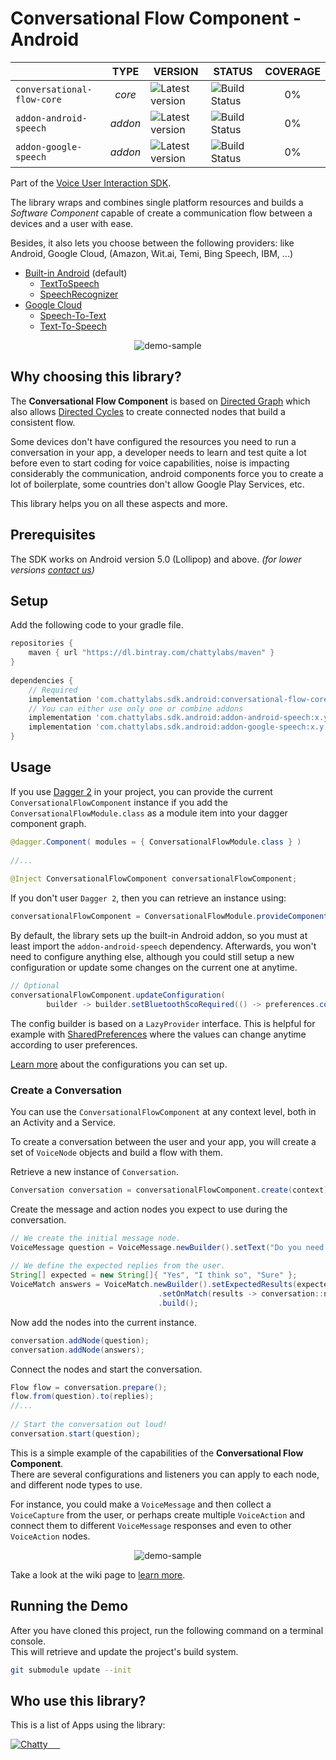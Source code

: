 # Conversational Flow Component - Android

|                   	     | TYPE  	| VERSION 	            | STATUS 	          | COVERAGE  |
|--------------------------- |:-------:	|---------------------- |-------------------- |:--------: |
| `conversational-flow-core` | _core_  	| ![Latest version][i1] | ![Build Status][i4] | 0%        |
| `addon-android-speech`     | _addon_ 	| ![Latest version][i2] | ![Build Status][i5] | 0%        |
| `addon-google-speech`      | _addon_	| ![Latest version][i3] | ![Build Status][i6] | 0%        |


Part of the [Voice User Interaction SDK]().

The library wraps and combines single platform resources and builds 
a _Software Component_ capable of create a communication flow between a devices and a user with ease.

Besides, it also lets you choose between the following providers:
like Android, Google Cloud, 
(Amazon, Wit.ai, Temi, Bing Speech, IBM, ...)

- [Built-in Android](https://developers.google.com/voice-actions/interaction/voice-interactions) (default)
    - [TextToSpeech](https://developer.android.com/reference/android/speech/tts/TextToSpeech)
    - [SpeechRecognizer](https://developer.android.com/reference/android/speech/SpeechRecognizer)
- [Google Cloud](https://cloud.google.com/)
    - [Speech-To-Text](https://cloud.google.com/speech-to-text/)
    - [Text-To-Speech](https://cloud.google.com/text-to-speech/)

<p align="center"><img src="assets/demo-sample.jpg" alt="demo-sample"/></p>

## Why choosing this library?

The **Conversational Flow Component** is based on [Directed Graph](https://en.wikipedia.org/wiki/Directed_graph) 
which also allows [Directed Cycles](https://en.wikipedia.org/wiki/Cycle_(graph_theory)) 
to create connected nodes that build a consistent flow.

Some devices don't have configured the resources you need to run a conversation in your app, 
a developer needs to learn and test quite a lot before even to start coding for voice capabilities, noise is impacting 
considerably the communication, android components force you to create a lot of boilerplate, some countries don't 
allow Google Play Services, etc.

This library helps you on all these aspects and more.
    
    
## Prerequisites
The SDK works on Android version 5.0 (Lollipop) and above. _(for lower versions [contact us](mailto:hello@chattylabs.com))_

## Setup
Add the following code to your gradle file.

```groovy
repositories {
    maven { url "https://dl.bintray.com/chattylabs/maven" }
}
 
dependencies {
    // Required
    implementation 'com.chattylabs.sdk.android:conversational-flow-core:x.y.z'
    // You can either use only one or combine addons
    implementation 'com.chattylabs.sdk.android:addon-android-speech:x.y.z'
    implementation 'com.chattylabs.sdk.android:addon-google-speech:x.y.z'
}
```

## Usage

If you use [Dagger 2](https://google.github.io/dagger/) in your project, 
you can provide the current `ConversationalFlowComponent` instance if you add the `ConversationalFlowModule.class` 
as a module item into your dagger component graph.

```java
@dagger.Component( modules = { ConversationalFlowModule.class } )
 
//...
 
@Inject ConversationalFlowComponent conversationalFlowComponent;
```

If you don't user `Dagger 2`, then you can retrieve an instance using:

```java
conversationalFlowComponent = ConversationalFlowModule.provideComponent(new ILoggerImpl());
```

By default, the library sets up the built-in Android addon, 
so you must at least import the `addon-android-speech` dependency. 
Afterwards, you won't need to configure anything else, although you could still setup a new configuration 
or update some changes on the current one at anytime.

```java
// Optional
conversationalFlowComponent.updateConfiguration(
        builder -> builder.setBluetoothScoRequired(() -> preferences.connectToBluetoothSco()).build());
```

The config builder is based on a `LazyProvider` interface. 
This is helpful for example with [SharedPreferences]() where the values can change anytime according 
to user preferences.

[Learn more]() about the configurations you can set up.

### Create a Conversation

You can use the `ConversationalFlowComponent` at any context level, both in an Activity and a Service. 

To create a conversation between the user and your app, you will create a set of `VoiceNode` objects and build a flow with them.

Retrieve a new instance of `Conversation`.

```java
Conversation conversation = conversationalFlowComponent.create(context);
```

Create the message and action nodes you expect to use during the conversation.

```java
// We create the initial message node.
VoiceMessage question = VoiceMessage.newBuilder().setText("Do you need help?").build();
 
// We define the expected replies from the user.
String[] expected = new String[]{ "Yes", "I think so", "Sure" };
VoiceMatch answers = VoiceMatch.newBuilder().setExpectedResults(expected)
                                 .setOnMatch(results -> conversation::next)
                                 .build();
```

Now add the nodes into the current instance.

```java
conversation.addNode(question);
conversation.addNode(answers);
```

Connect the nodes and start the conversation.

```java
Flow flow = conversation.prepare();
flow.from(question).to(replies);
//...
 
// Start the conversation out loud!
conversation.start(question);
```

This is a simple example of the capabilities of the **Conversational Flow Component**. 
<br/>There are several configurations and listeners you can apply to each node, and different node types to use.

For instance, you could make a `VoiceMessage` and then collect a `VoiceCapture` from the user, 
or perhaps create multiple `VoiceAction` and connect them to different `VoiceMessage` responses 
and even to other `VoiceAction` nodes.

<p align="center"><img src="assets/demo-sample.jpg" alt="demo-sample"/></p>

Take a look at the wiki page to [learn more]().

## Running the Demo
After you have cloned this project, run the following command on a terminal console. 
<br/>This will retrieve and update the project's build system.

```bash
git submodule update --init
```

## Who use this library?
This is a list of Apps using the library:

<a href="https://play.google.com/store/apps/details?id=com.Chatty"><img src="https://lh3.googleusercontent.com/BwP_HPbu2G523jUQitRcfgADe5qKxZclxAbESmM4xaTNFS3ckz5uqkh12OimzqPC=s50-rw" alt="Chatty" title="Chatty"/> &nbsp;&nbsp; 
&nbsp;

[i1]: https://api.bintray.com/packages/chattylabs/maven/voice-interaction/images/download.svg?label=Latest%20version
[i2]: https://api.bintray.com/packages/chattylabs/maven/voice-interaction/images/download.svg?label=Latest%20version
[i3]: https://api.bintray.com/packages/chattylabs/maven/voice-interaction/images/download.svg?label=Latest%20version

[i4]: https://app.bitrise.io/app/ad178a030b96de53/status.svg?token=Om0YDuYQ4vGPjsP0c_EbYQ&branch=master
[i5]: https://app.bitrise.io/app/ad178a030b96de53/status.svg?token=Om0YDuYQ4vGPjsP0c_EbYQ&branch=master
[i6]: https://app.bitrise.io/app/ad178a030b96de53/status.svg?token=Om0YDuYQ4vGPjsP0c_EbYQ&branch=master